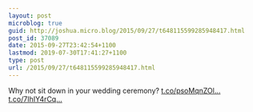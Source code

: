 ```yaml
---
layout: post
microblog: true
guid: http://joshua.micro.blog/2015/09/27/t648115599285948417.html
post_id: 37089
date: 2015-09-27T23:42:54+1100
lastmod: 2019-07-30T17:41:27+1100
type: post
url: /2015/09/27/t648115599285948417.html
---
```

Why not sit down in your wedding ceremony? [t.co/psoMqnZOl...](http://t.co/psoMqnZOll) [t.co/7IhIY4rCq...](http://t.co/7IhIY4rCqB)
